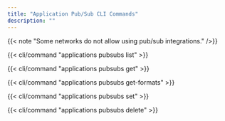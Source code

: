 ```yaml
---
title: "Application Pub/Sub CLI Commands"
description: ""
---
```


{{< note "Some networks do not allow using pub/sub integrations." />}}

{{< cli/command "applications pubsubs list" >}}

{{< cli/command "applications pubsubs get" >}}

{{< cli/command "applications pubsubs get-formats" >}}

{{< cli/command "applications pubsubs set" >}}

{{< cli/command "applications pubsubs delete" >}}
